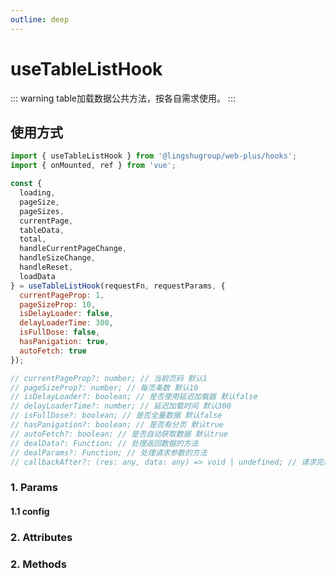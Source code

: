 ```yaml
---
outline: deep
---
```


# useTableListHook

::: warning table加载数据公共方法，按各自需求使用。
:::

## 使用方式

```js
import { useTableListHook } from '@lingshugroup/web-plus/hooks';
import { onMounted, ref } from 'vue';

const {
  loading,
  pageSize,
  pageSizes,
  currentPage,
  tableData,
  total,
  handleCurrentPageChange,
  handleSizeChange,
  handleReset,
  loadData
} = useTableListHook(requestFn, requestParams, {
  currentPageProp: 1,
  pageSizeProp: 10,
  isDelayLoader: false,
  delayLoaderTime: 300,
  isFullDose: false,
  hasPanigation: true,
  autoFetch: true
});

// currentPageProp?: number; // 当前页码 默认1
// pageSizeProp?: number; // 每页条数 默认10
// isDelayLoader?: boolean; // 是否使用延迟加载器 默认false
// delayLoaderTime?: number; // 延迟加载时间 默认300
// isFullDose?: boolean; // 是否全量数据 默认false
// hasPanigation?: boolean; // 是否有分页 默认true
// autoFetch?: boolean; // 是否自动获取数据 默认true
// dealData?: Function; // 处理返回数据的方法
// dealParams?: Function; // 处理请求参数的方法
// callbackAfter?: (res: any, data: any) => void | undefined; // 请求完成后的回调
```

### 1. Params

<ApiIntro :tableColumn="tableColumn" :tableData="tableData" />

#### 1.1 config

<ApiIntro :tableColumn="tableColumn" :tableData="configTableData" />

### 2. Attributes

<ApiIntro :tableColumn="tableColumn" :tableData="tableData2" />

### 2. Methods

<ApiIntro :tableColumn="tableMethodColumn" :tableData="tableData3" />


<script setup>
import { tableColumn, tableMethodColumn } from '../../constant';
import { ref } from 'vue';

const tableData = ref([
  {
    name: 'requestFn',
    desc: '接口请求函数',
    type: 'function',
    value: '-'
  },
  {
    name: 'requestParams',
    desc: '接口请求参数',
    type: 'object',
    value: '-'
  },
  {
    name:'config',
    desc:'相关配置',
    type: 'object',
    value: '-'
  }
]);

const configTableData = ref([
  {
    name: 'currentPageProp',
    desc: '当前页码',
    type: 'number',
    value: '1'
  },
  {
    name: 'pageSizeProp',
    desc: '每页条数',
    type: 'number',
    value: '10'
  },
  {
    name:'isDelayLoader',
    desc:'是否使用延迟加载器',
    type: 'boolean',
    value: 'false'
  },
  {
    name:'delayLoaderTime',
    desc:'延迟加载时间(毫秒)',
    type: 'number',
    value: '300'
  },
  {
    name:'isFullDose',
    desc:'是否全量数据',
    type: 'boolean',
    value: 'false'
  },
  {
    name:'hasPanigation',
    desc:'是否有分页',
    type: 'boolean',
    value: 'true'
  },
  {
    name:'autoFetch',
    desc:'是否页面加载时自动获取数据',
    type: 'boolean',
    value: 'true'
  },
  {
    name:'dealData',
    desc:'处理返回数据的方法((res: any) => {total: number,data: any})',
    type: 'Function',
    value: '-'
  },
  {
    name:'dealParams',
    desc:'相关配置((params: any) => any)',
    type: 'Function',
    value: '-'
  },
  {
    name:'callbackAfter',
    desc:'请求完成后的回调((res: any, data: any) => void | undefined)',
    type: 'object',
    value: '-'
  }
]);

const tableData2 = ref([
   {
    name: 'isFirst',
    desc: '是否是首次加载',
    type: 'boolean',
    value: '-'
  },
  {
    name: 'loading',
    desc: '请求接口中',
    type: 'boolean',
    value: '-'
  },
  {
    name: 'pageSize',
    desc: '每页个数',
    type: 'number',
    value: '-'
  },
  {
    name: 'currentPage',
    desc: '当前页',
    type: 'number',
    value: '-'
  },
  {
    name: 'tableData',
    desc: '表格数据',
    type: 'Array',
    value: '-'
  },
  {
    name: 'total',
    desc: '表格数据总数',
    type: 'number',
    value: '-'
  },
]);

const tableData3 = ref([
  {
    name: 'handleCurrentPageChange',
    desc: '切换页数，参数：page(number):切换页数，isFetch(boolean)：是否需要请求接口',
    type: 'function',
    value: '-'
  },
  {
    name: 'handleSizeChange',
    desc: '切换每页显示数量，参数：size(number):显示页数量',
    type: 'function',
    value: '-'
  },
  {
    name: 'handleReset',
    desc: '重置时，当前页设置第一页，然后请求接口',
    type: 'function',
    value: '-'
  },
  {
    name: 'loadData',
    desc: '请求接口函数，参数：showLoading(boolean)：是否显示loading,firstLoad(boolean):是否首次请求',
    type: 'function',
    value: '-'
  },
])
</script>
